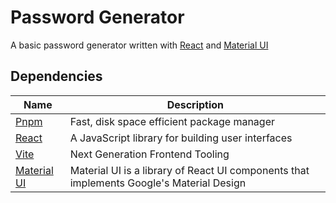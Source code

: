 # Password Generator

A basic password generator written with [React](https://reactjs.org/) and [Material UI](https://mui.com/)

## Dependencies

| Name                            | Description                                                                              |
| ------------------------------- | ---------------------------------------------------------------------------------------- |
| [Pnpm](https://pnpm.io/)        | Fast, disk space efficient package manager                                               |
| [React](https://reactjs.org/)   | A JavaScript library for building user interfaces                                        |
| [Vite](https://vitejs.dev/)     | Next Generation Frontend Tooling                                                         |
| [Material UI](https://mui.com/) | Material UI is a library of React UI components that implements Google's Material Design |
